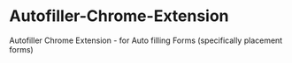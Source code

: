 # Autofiller-Chrome-Extension
Autofiller Chrome Extension - for Auto filling Forms (specifically placement forms)

